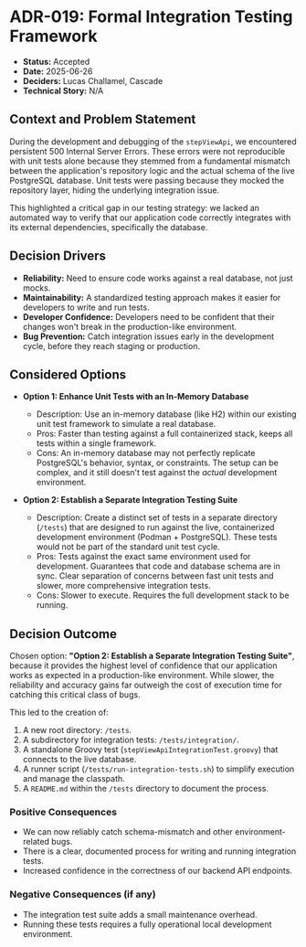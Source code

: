 # ADR-019: Formal Integration Testing Framework

*   **Status:** Accepted
*   **Date:** 2025-06-26
*   **Deciders:** Lucas Challamel, Cascade
*   **Technical Story:** N/A

## Context and Problem Statement

During the development and debugging of the `stepViewApi`, we encountered persistent 500 Internal Server Errors. These errors were not reproducible with unit tests alone because they stemmed from a fundamental mismatch between the application's repository logic and the actual schema of the live PostgreSQL database. Unit tests were passing because they mocked the repository layer, hiding the underlying integration issue.

This highlighted a critical gap in our testing strategy: we lacked an automated way to verify that our application code correctly integrates with its external dependencies, specifically the database.

## Decision Drivers

*   **Reliability:** Need to ensure code works against a real database, not just mocks.
*   **Maintainability:** A standardized testing approach makes it easier for developers to write and run tests.
*   **Developer Confidence:** Developers need to be confident that their changes won't break in the production-like environment.
*   **Bug Prevention:** Catch integration issues early in the development cycle, before they reach staging or production.

## Considered Options

*   **Option 1: Enhance Unit Tests with an In-Memory Database**
    *   Description: Use an in-memory database (like H2) within our existing unit test framework to simulate a real database.
    *   Pros: Faster than testing against a full containerized stack, keeps all tests within a single framework.
    *   Cons: An in-memory database may not perfectly replicate PostgreSQL's behavior, syntax, or constraints. The setup can be complex, and it still doesn't test against the *actual* development environment.

*   **Option 2: Establish a Separate Integration Testing Suite**
    *   Description: Create a distinct set of tests in a separate directory (`/tests`) that are designed to run against the live, containerized development environment (Podman + PostgreSQL). These tests would not be part of the standard unit test cycle.
    *   Pros: Tests against the exact same environment used for development. Guarantees that code and database schema are in sync. Clear separation of concerns between fast unit tests and slower, more comprehensive integration tests.
    *   Cons: Slower to execute. Requires the full development stack to be running.

## Decision Outcome

Chosen option: **"Option 2: Establish a Separate Integration Testing Suite"**, because it provides the highest level of confidence that our application works as expected in a production-like environment. While slower, the reliability and accuracy gains far outweigh the cost of execution time for catching this critical class of bugs.

This led to the creation of:
1.  A new root directory: `/tests`.
2.  A subdirectory for integration tests: `/tests/integration/`.
3.  A standalone Groovy test (`stepViewApiIntegrationTest.groovy`) that connects to the live database.
4.  A runner script (`/tests/run-integration-tests.sh`) to simplify execution and manage the classpath.
5.  A `README.md` within the `/tests` directory to document the process.

### Positive Consequences

*   We can now reliably catch schema-mismatch and other environment-related bugs.
*   There is a clear, documented process for writing and running integration tests.
*   Increased confidence in the correctness of our backend API endpoints.

### Negative Consequences (if any)

*   The integration test suite adds a small maintenance overhead.
*   Running these tests requires a fully operational local development environment.
